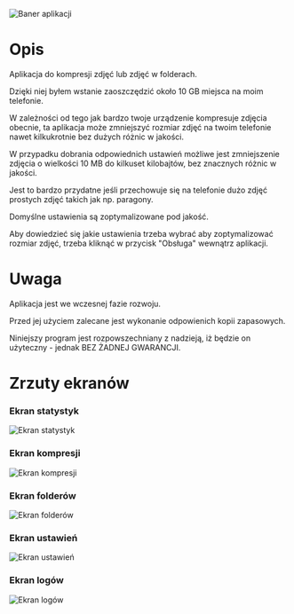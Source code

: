 ![Baner aplikacji](./fastlane/metadata/android/pl/images/featureGraphic.png)

# Opis
Aplikacja do kompresji zdjęć lub zdjęć w folderach.

Dzięki niej byłem wstanie zaoszczędzić około 10 GB miejsca na moim telefonie.

W zależności od tego jak bardzo twoje urządzenie kompresuje zdjęcia obecnie, ta aplikacja może zmniejszyć rozmiar zdjęć na twoim telefonie nawet kilkukrotnie bez dużych różnic w jakości.

W przypadku dobrania odpowiednich ustawień możliwe jest zmniejszenie zdjęcia o wielkości 10 MB do kilkuset kilobajtów, bez znacznych różnic w jakości.

Jest to bardzo przydatne jeśli przechowuje się na telefonie dużo zdjęć prostych zdjęć takich jak np. paragony.

Domyślne ustawienia są zoptymalizowane pod jakość.

Aby dowiedzieć się jakie ustawienia trzeba wybrać aby zoptymalizować rozmiar zdjęć, trzeba kliknąć w przycisk "Obsługa" wewnątrz aplikacji.

# Uwaga
Aplikacja jest we wczesnej fazie rozwoju.

Przed jej użyciem zalecane jest wykonanie odpowienich kopii zapasowych.

Niniejszy program jest rozpowszechniany z nadzieją, iż będzie on użyteczny - jednak BEZ ŻADNEJ GWARANCJI.

# Zrzuty ekranów
### Ekran statystyk
![Ekran statystyk](./fastlane/metadata/android/pl/images/phoneScreenshots/1.png)
### Ekran kompresji
![Ekran kompresji](./fastlane/metadata/android/pl/images/phoneScreenshots/2.png)
### Ekran folderów
![Ekran folderów](./fastlane/metadata/android/pl/images/phoneScreenshots/3.png)
### Ekran ustawień
![Ekran ustawień](./fastlane/metadata/android/pl/images/phoneScreenshots/4.png)
### Ekran logów
![Ekran logów](./fastlane/metadata/android/pl/images/phoneScreenshots/5.png)
